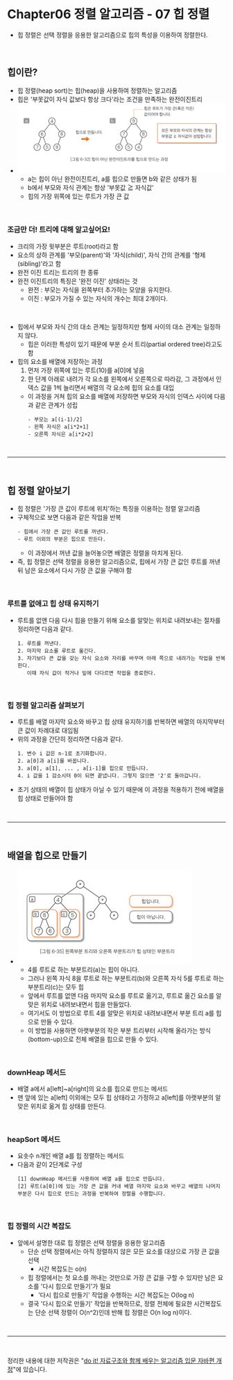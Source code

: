 # Chapter06 정렬 알고리즘 - 07 힙 정렬
- 힙 정렬은 선택 정렬을 응용한 알고리즘으로 힙의 특성을 이용하여 정렬한다.

<br>

## 힙이란?
- 힙 정렬(heap sort)는 힙(heap)을 사용하여 정렬하는 알고리즘
- 힙은 '부못값이 자식 값보다 항상 크다'라는 조건을 만족하는 완전이진트리
- ![img.png](img.png)
  - a는 힙이 아닌 완전이진트리, a를 힙으로 만들면 b와 같은 상태가 됨
  - b에서 부모와 자식 관계는 항상 '부못값 ≧ 자식값'
  - 힙의 가장 위쪽에 있는 루트가 가장 큰 값

<br>

### 조금만 더! 트리에 대해 알고싶어요!
- 크리의 가장 윗부분은 루트(root)라고 함
- 요소의 상하 관계를 '부모(parent)'와 '자식(child)', 자식 간의 관계를 '형제(sibling)'라고 함
- 완전 이진 트리는 트리의 한 종류
- 완전 이진트리의 특징은 '완전 이진' 상태라는 것
  - 완전 : 부모는 자식을 왼쪽부터 추가하는 모양을 유지한다.
  - 이진 : 부모가 가질 수 있는 자식의 개수는 최대 2개이다.

<br>

- 힙에서 부모와 자식 간의 대소 관계는 일정하지만 형제 사이의 대소 관계는 일정하지 않다.
  - 힙은 이러한 특성이 있기 때문에 부분 순서 트리(partial ordered tree)라고도 함
- 힙의 요소를 배열에 저장하는 과정
  1. 먼저 가장 위쪽에 있는 루트(10)를 a[0]에 넣음
  2. 한 단계 아래로 내려가 각 요소를 왼쪽에서 오른쪽으로 따라감, 그 과정에서 인덱스 값을 1씩 늘리면서 배열의 각 요소에 힙의 요소를 대입
  - 이 과정을 거쳐 힙의 요소를 배열에 저장하면 부모와 자식의 인덱스 사이에 다음과 같은 관계가 성립
    ```
    - 부모는 a[(i-1)/2]
    - 왼쪽 자식은 a[i*2+1]
    - 오른쪽 자식은 a[i*2+2]
    ```

<br>

---

<br>

## 힙 정렬 알아보기
- 힙 정렬은 '가장 큰 값이 루트에 위치'하는 특징을 이용하는 정렬 알고리즘
- 구체적으로 보면 다음과 같은 작업을 반복
  ```
  - 힙에서 가장 큰 값인 루트를 꺼낸다.
  - 루트 이외의 부분은 힙으로 만든다.
  ```
  - 이 과정에서 꺼낸 값을 늘어놓으면 배열은 정렬을 마치게 된다.
- 즉, 힙 정렬은 선택 정렬을 응용한 알고리즘으로, 힙에서 가장 큰 값인 루트를 꺼낸 뒤 남은 요소에서 다시 가장 큰 값을 구해야 함

<br>

### 루트를 없애고 힙 상태 유지하기
- 루트를 없앤 다음 다시 힙을 만들기 위해 요소를 알맞는 위치로 내려보내는 절차를 정리하면 다음과 같다.
  ```
  1. 루트를 꺼낸다.
  2. 마지막 요소를 루트로 옮긴다.
  3. 자기보다 큰 값을 갖는 자식 요소와 자리를 바꾸며 아래 쪽으로 내려가는 작업을 반복한다.
     이때 자식 값이 작거나 잎에 다다르면 작업을 종료한다.
  ```

<br>

### 힙 정렬 알고리즘 살펴보기
- 루트를 배열 마지막 요소와 바꾸고 힙 상태 유지하기를 반복하면 배열의 마지막부터 큰 값이 차례대로 대입됨
- 위의 과정을 간단히 정리하면 다음과 같다.
  ```
  1. 변수 i 값은 n-1로 초기화합니다.
  2. a[0]과 a[i]를 바꿉니다.
  3. a[0], a[1], ... , a[i-1]를 힙으로 만듭니다.
  4. i 값을 1 감소시텨 0이 되면 끝냅니다. 그렇지 않으면 '2'로 돌아갑니다.
  ```
- 초기 상태의 배열이 힙 상태가 아닐 수 있기 때문에 이 과정을 적용하기 전에 배열을 힙 상태로 만들어야 함

<br>

---

<br>

## 배열을 힙으로 만들기
- ![img_1.png](img_1.png)
  - 4를 루트로 하는 부분트리(a)는 힙이 아니다.
  - 그러나 왼쪽 자식 8을 루트로 하는 부분트리(b)와 오른쪽 자식 5를 루트로 하는 부분트리(c)는 모두 힙
  - 앞에서 루트를 없앤 다음 마지막 요소를 루트로 옮기고, 루트로 옮긴 요소를 알맞은 위치로 내려보내면서 힙을 만들었다.
  - 여기서도 이 방법으로 루트 4를 알맞은 위치로 내려보내면서 부분 트리 a를 힙으로 만들 수 있다.
  - 이 방법을 사용하면 아랫부분의 작은 부분 트리부터 시작해 올라가는 방식(bottom-up)으로 전체 배열을 힙으로 만들 수 있다.

<br>

### downHeap 메서드
- 배열 a에서 a[left]~a[right]의 요소를 힙으로 만드는 메서드
- 맨 앞에 있는 a[left] 이외에는 모두 힙 상태라고 가정하고 a[left]를 아랫부분의 알맞은 위치로 옮겨 힙 상태를 만든다.

<br>

### heapSort 메서드
- 요솟수 n개인 배열 a를 힙 정렬하는 메서드
- 다음과 같이 2단계로 구성
  ```
  [1] downHeap 메서드를 사용하여 배열 a를 힙으로 만듭니다.
  [2] 루트(a[0])에 있는 가장 큰 값을 커내 배열 마지막 요소와 바꾸고 배열의 나머지 부분은 다시 힙으로 만드는 과정을 반복하여 정렬을 수행합니다.
  ```

<br>

### 힙 정렬의 시간 복잡도
- 앞에서 설명한 대로 힙 정렬은 선택 정렬을 응용한 알고리즘
  - 단순 선택 정렬에서는 아직 정렬하지 않은 모든 요소를 대상으로 가장 큰 값을 선택
    - 시간 복잡도는 o(n)
  - 힙 정렬에서는 첫 요소를 꺼내는 것만으로 가장 큰 값을 구할 수 있지만 남은 요소를 '다시 힙으로 만들기'가 필요
    - '다시 힙으로 만들기' 작업을 수행하는 시간 복잡도는 O(log n)
  - 결국 '다시 힙으로 만들기' 작업을 반복하므로, 정렬 전체에 필요한 시간복잡도는 단순 선택 정렬이 O(n^2)인데 반해 힙 정렬은 O(n log n)이다.

<br>

---

<br>

정리한 내용에 대한 저작권은 "[do it! 자료구조와 함께 배우는 알고리즘 입문 자바편 개정](https://www.aladin.co.kr/search/wsearchresult.aspx?SearchTarget=All&SearchWord=Do+it%21+%EC%9E%90%EB%A3%8C%EA%B5%AC%EC%A1%B0%EC%99%80+%ED%95%A8%EA%BB%98+%EB%B0%B0%EC%9A%B0%EB%8A%94+%EC%95%8C%EA%B3%A0%EB%A6%AC%EC%A6%98+%EC%9E%85%EB%AC%B8+%3A+%EC%9E%90%EB%B0%94+%ED%8E%B8)"에 있습니다.